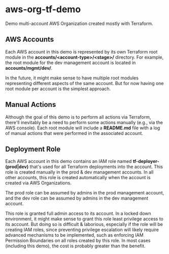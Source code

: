 # aws-org-tf-demo

Demo multi-account AWS Organization created mostly with Terraform.

## AWS Accounts

Each AWS account in this demo is represented by its own Terraform root module in the **accounts/\<account-type>/\<stage>/** directory. For example, the root module for the dev management account is located in **accounts/mgmt/dev/**.

In the future, it might make sense to have multiple root modules representing different aspects of the same account. But for now having one root module per account is the simplest approach.

## Manual Actions

Although the goal of this demo is to perform all actions via Terraform, there'll inevitably be a need to perform some actions manually (e.g., via the AWS console). Each root module will include a **README.md** file with a log of manual actions that were performed in the associated account.

## Deployment Role

Each AWS account in this demo contains an IAM role named **tf-deployer-(prod|dev)** that's used for all Terraform deployments into the account. This role is created manually in the prod & dev management accounts. In all other accounts, this role is created automatically when the account is created via AWS Organizations.

The prod role can be assumed by admins in the prod management account, and the dev role can be assumed by admins in the dev management account.

This role is granted full admin access to its account. In a locked down environment, it might make sense to grant this role least privilege access to its account. But doing so is difficult & laborious, especially if the role will be creating IAM roles, since preventing privilege escalation will likely require advanced mechanisms to be implemented, such as enforcing IAM Permission Boundaries on all roles created by this role. In most cases (including this demo), the cost is probably greater than the benefit.
